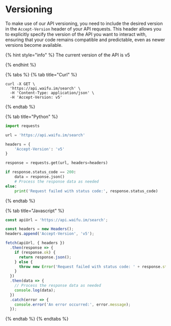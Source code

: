 # Versioning

To make use of our API versioning, you need to include the desired version in the `Accept-Version` header of your API requests. This header allows you to explicitly specify the version of the API you want to interact with, ensuring that your code remains compatible and predictable, even as newer versions become available.

{% hint style="info" %}
The current version of the API is v5


{% endhint %}

{% tabs %}
{% tab title="Curl" %}
```
curl -X GET \
  'https://api.waifu.im/search' \
  -H 'Content-Type: application/json' \
  -H 'Accept-Version: v5'
```
{% endtab %}

{% tab title="Python" %}
```python
import requests

url = 'https://api.waifu.im/search'

headers = {
    'Accept-Version': 'v5'
}

response = requests.get(url, headers=headers)

if response.status_code == 200:
    data = response.json()
    # Process the response data as needed
else:
    print('Request failed with status code:', response.status_code)

```
{% endtab %}

{% tab title="Javascript" %}
```javascript
const apiUrl = 'https://api.waifu.im/search';

const headers = new Headers();
headers.append('Accept-Version', 'v5');

fetch(apiUrl, { headers })
  .then(response => {
    if (response.ok) {
      return response.json();
    } else {
      throw new Error('Request failed with status code: ' + response.status);
    }
  })
  .then(data => {
    // Process the response data as needed
    console.log(data);
  })
  .catch(error => {
    console.error('An error occurred:', error.message);
  });

```
{% endtab %}
{% endtabs %}
